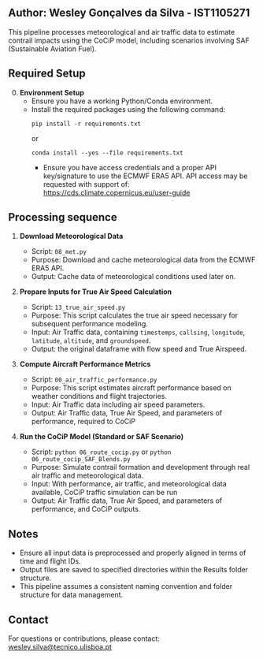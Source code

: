 Author: Wesley Gonçalves da Silva - IST1105271
------------------------------------------------------------

This pipeline processes meteorological and air traffic data to estimate contrail impacts using the CoCiP model, including scenarios involving SAF (Sustainable Aviation Fuel).

Required Setup
--------------

0. **Environment Setup**
   - Ensure you have a working Python/Conda environment.
   - Install the required packages using the following command:
     ```
     pip install -r requirements.txt
     ```
     or
     ```     
     conda install --yes --file requirements.txt
     ``` 
     - Ensure you have access credentials and a proper API key/signature to use the ECMWF ERA5 API.
       API access may be requested with support of: https://cds.climate.copernicus.eu/user-guide
  
Processing sequence
-------------------

1. **Download Meteorological Data**
     - Script: `08_met.py`
     - Purpose: Download and cache meteorological data from the ECMWF ERA5 API.
     - Output: Cache data of meteorological conditions used later on.    

2. **Prepare Inputs for True Air Speed Calculation**
     - Script: `13_true_air_speed.py`
     - Purpose: This script calculates the true air speed necessary for subsequent performance modeling.
     - Input: Air Traffic data, containing `timestemps`, `callsing`, `longitude`, `latitude`, `altitude`, and `groundspeed`.
     - Output: the original dataframe with flow speed and True Airspeed.

3. **Compute Aircraft Performance Metrics**
     - Script: `00_air_traffic_performance.py`
     - Purpose: This script estimates aircraft performance based on weather conditions and flight trajectories.
     - Input: Air Traffic data including air speed parameters.
     - Output: Air Traffic data, True Air Speed, and parameters of performance, required to CoCiP

4. **Run the CoCiP Model (Standard or SAF Scenario)**
     - Script: `python 06_route_cocip.py` or `python 06_route_cocip_SAF_Blends.py`
     - Purpose: Simulate contrail formation and development through real air traffic and meteorological data.
     - Input: With performance, air traffic, and meteorological data available, CoCiP traffic simulation can be run
     - Output: Air Traffic data, True Air Speed, and parameters of performance, and CoCiP outputs.

Notes
------------------------------------------------------------

- Ensure all input data is preprocessed and properly aligned in terms of time and flight IDs.
- Output files are saved to specified directories within the Results folder structure.
- This pipeline assumes a consistent naming convention and folder structure for data management.

Contact
-------

For questions or contributions, please contact: wesley.silva@tecnico.ulisboa.pt
